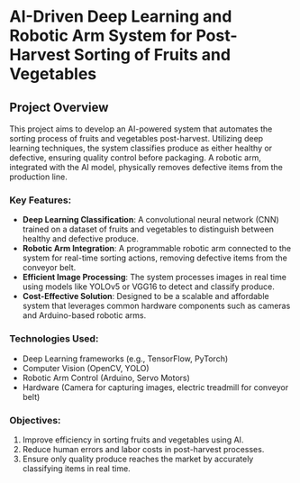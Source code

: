 # AI-Driven Deep Learning and Robotic Arm System for Post-Harvest Sorting of Fruits and Vegetables

## Project Overview

This project aims to develop an AI-powered system that automates the sorting process of fruits and vegetables post-harvest. Utilizing deep learning techniques, the system classifies produce as either healthy or defective, ensuring quality control before packaging. A robotic arm, integrated with the AI model, physically removes defective items from the production line.

### Key Features:
- **Deep Learning Classification**: A convolutional neural network (CNN) trained on a dataset of fruits and vegetables to distinguish between healthy and defective produce.
- **Robotic Arm Integration**: A programmable robotic arm connected to the system for real-time sorting actions, removing defective items from the conveyor belt.
- **Efficient Image Processing**: The system processes images in real time using models like YOLOv5 or VGG16 to detect and classify produce.
- **Cost-Effective Solution**: Designed to be a scalable and affordable system that leverages common hardware components such as cameras and Arduino-based robotic arms.

### Technologies Used:
- Deep Learning frameworks (e.g., TensorFlow, PyTorch)
- Computer Vision (OpenCV, YOLO)
- Robotic Arm Control (Arduino, Servo Motors)
- Hardware (Camera for capturing images, electric treadmill for conveyor belt)
  
### Objectives:
1. Improve efficiency in sorting fruits and vegetables using AI.
2. Reduce human errors and labor costs in post-harvest processes.
3. Ensure only quality produce reaches the market by accurately classifying items in real time.
